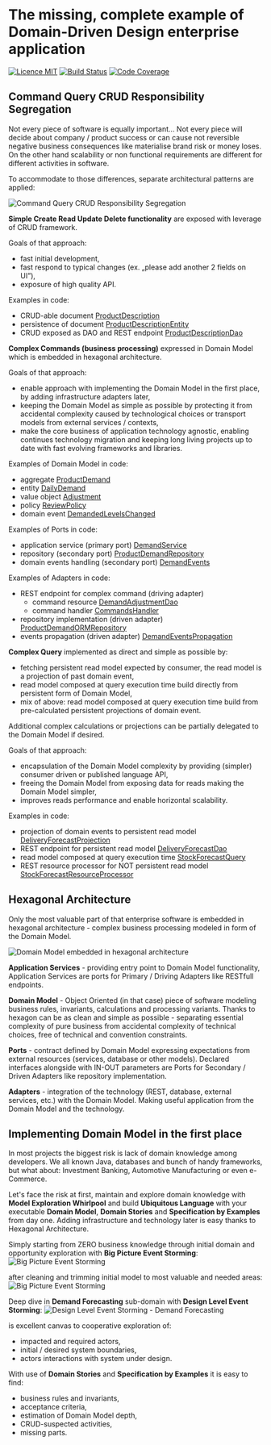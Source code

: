 # The missing, complete example of Domain-Driven Design enterprise application

[![Licence MIT](http://img.shields.io/badge/license-MIT-green.svg)](https://opensource.org/licenses/MIT)
[![Build Status](https://travis-ci.org/ddd-by-examples/factory.svg?branch=master)](https://travis-ci.org/ddd-by-examples/factory)
[![Code Coverage](https://codecov.io/gh/ddd-by-examples/factory/branch/master/graph/badge.svg)](https://codecov.io/gh/ddd-by-examples/factory)

## Command Query CRUD Responsibility Segregation
Not every piece of software is equally important...
Not every piece will decide about company / product success or can cause not reversible
negative business consequences like materialise brand risk or money loses.
On the other hand scalability or non functional requirements are different for different activities in software.

To accommodate to those differences, separate architectural patterns are applied:

![Command Query CRUD Responsibility Segregation](doc/command-query-crud.png)

**Simple Create Read Update Delete functionality** are exposed with leverage of CRUD framework.

Goals of that approach:
- fast initial development,
- fast respond to typical changes (ex. „please add another 2 fields on UI”),
- exposure of high quality API.

Examples in code:
- CRUD-able document [ProductDescription](product-management-adapters/src/main/java/io/dddbyexamples/factory/product/management/ProductDescription.java)
- persistence of document [ProductDescriptionEntity](product-management-adapters/src/main/java/io/dddbyexamples/factory/product/management/ProductDescriptionEntity.java)
- CRUD exposed as DAO and REST endpoint [ProductDescriptionDao](product-management-adapters/src/main/java/io/dddbyexamples/factory/product/management/ProductDescriptionDao.java)

**Complex Commands (business processing)** expressed in Domain Model which is embedded in hexagonal architecture.

Goals of that approach:
- enable approach with implementing the Domain Model in the first place, by adding infrastructure adapters later,
- keeping the Domain Model as simple as possible by protecting it from accidental complexity
caused by technological choices or transport models from external services / contexts,
- make the core business of application technology agnostic, enabling continues technology
migration and keeping long living projects up to date with fast evolving frameworks and libraries.

Examples of Domain Model in code:
- aggregate [ProductDemand](demand-forecasting-model/src/main/java/io/dddbyexamples/factory/demand/forecasting/ProductDemand.java)
- entity [DailyDemand](demand-forecasting-model/src/main/java/io/dddbyexamples/factory/demand/forecasting/DailyDemand.java)
- value object [Adjustment](demand-forecasting-model/src/main/java/io/dddbyexamples/factory/demand/forecasting/Adjustment.java)
- policy [ReviewPolicy](demand-forecasting-model/src/main/java/io/dddbyexamples/factory/demand/forecasting/ReviewPolicy.java)
- domain event [DemandedLevelsChanged](shared-kernel-model/src/main/java/io/dddbyexamples/factory/demand/forecasting/DemandedLevelsChanged.java)

Examples of Ports in code:
- application service (primary port) [DemandService](demand-forecasting-model/src/main/java/io/dddbyexamples/factory/demand/forecasting/DemandService.java)
- repository (secondary port) [ProductDemandRepository](demand-forecasting-model/src/main/java/io/dddbyexamples/factory/demand/forecasting/ProductDemandRepository.java)
- domain events handling (secondary port) [DemandEvents](demand-forecasting-model/src/main/java/io/dddbyexamples/factory/demand/forecasting/DemandEvents.java)

Examples of Adapters in code:
- REST endpoint for complex command (driving adapter)
  - command resource [DemandAdjustmentDao](demand-forecasting-adapters/src/main/java/io/dddbyexamples/factory/demand/forecasting/command/DemandAdjustmentDao.java)
  - command handler [CommandsHandler](demand-forecasting-adapters/src/main/java/io/dddbyexamples/factory/demand/forecasting/command/CommandsHandler.java)
- repository implementation (driven adapter) [ProductDemandORMRepository](demand-forecasting-adapters/src/main/java/io/dddbyexamples/factory/demand/forecasting/ProductDemandORMRepository.java)
- events propagation (driven adapter) [DemandEventsPropagation](app-monolith/src/main/java/io/dddbyexamples/factory/demand/forecasting/DemandEventsPropagation.java)

**Complex Query** implemented as direct and simple as possible by:
- fetching persistent read model expected by consumer, the read model is a projection of past domain event,
- read model composed at query execution time build directly from persistent form of Domain Model,
- mix of above: read model composed at query execution time build from pre-calculated persistent projections of domain event.

Additional complex calculations or projections can be partially delegated to the Domain Model if desired.

Goals of that approach:
- encapsulation of the Domain Model complexity by providing (simpler) consumer driven or published language API,
- freeing the Domain Model from exposing data for reads making the Domain Model simpler,
- improves reads performance and enable horizontal scalability.

Examples in code:
- projection of domain events to persistent read model [DeliveryForecastProjection](demand-forecasting-adapters/src/main/java/io/dddbyexamples/factory/delivery/planning/projection/DeliveryForecastProjection.java)
- REST endpoint for persistent read model [DeliveryForecastDao](demand-forecasting-adapters/src/main/java/io/dddbyexamples/factory/delivery/planning/projection/DeliveryForecastDao.java)
- read model composed at query execution time [StockForecastQuery](app-monolith/src/main/java/io/dddbyexamples/factory/stock/forecast/StockForecastQuery.java)
- REST resource processor for NOT persistent read model [StockForecastResourceProcessor](app-monolith/src/main/java/io/dddbyexamples/factory/stock/forecast/ressource/StockForecastResourceProcessor.java)

## Hexagonal Architecture
Only the most valuable part of that enterprise software is embedded in hexagonal architecture -
complex business processing modeled in form of the Domain Model.

![Domain Model embedded in hexagonal architecture](doc/hexagon.png)

**Application Services** - providing entry point to Domain Model functionality,
Application Services are ports for Primary / Driving Adapters like RESTfull endpoints.

**Domain Model** - Object Oriented (in that case) piece of software modeling business rules, invariants,
calculations and processing variants.
Thanks to hexagon can be as clean and simple as possible - separating essential complexity of pure business
from accidental complexity of technical choices, free of technical and convention constraints.

**Ports** - contract defined by Domain Model expressing expectations from external resources (services, database or other models).
Declared interfaces alongside with IN-OUT parameters are Ports for Secondary / Driven Adapters like repository implementation.

**Adapters** - integration of the technology (REST, database, external services, etc.) with the Domain Model.
Making useful application from the Domain Model and the technology.


## Implementing Domain Model in the first place
In most projects the biggest risk is lack of domain knowledge among developers. We all known Java,
databases and bunch of handy frameworks, but what about: Investment Banking, Automotive Manufacturing or even e-Commerce.

Let's face the risk at first, maintain and explore domain knowledge
with **Model Exploration Whirlpool** and build **Ubiquitous Language** with your executable **Domain Model**,
**Domain Stories** and **Specification by Examples** from day one.
Adding infrastructure and technology later is easy thanks to Hexagonal Architecture.

Simply starting from ZERO business knowledge through initial domain and opportunity exploration with **Big Picture Event Storming**:
![Big Picture Event Storming](doc/es-big-picture-original.jpg)

after cleaning and trimming initial model to most valuable and needed areas: 
![Big Picture Event Storming](doc/es-big-picture-cleaned.jpg)

Deep dive in **Demand Forecasting** sub-domain with **Design Level Event Storming**:
![Design Level Event Storming - Demand Forecasting](doc/es-design-demand-forecasting.jpg)

is excellent canvas to cooperative exploration of:
- impacted and required actors,
- initial / desired system boundaries,
- actors interactions with system under design.

With use of **Domain Stories** and **Specification by Examples** it is easy to find:
- business rules and invariants,
- acceptance criteria,
- estimation of Domain Model depth,
- CRUD-suspected activities,
- missing parts.
